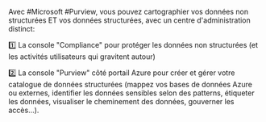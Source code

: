 Avec #Microsoft #Purview, vous pouvez cartographier vos données non structurées ET vos données structurées, avec un centre d'administration distinct:

1️⃣ La console "Compliance" pour protéger les données non structurées (et les activités utilisateurs qui gravitent autour)

2️⃣ La console "Purview" côté portail Azure pour créer et gérer votre catalogue de données structurées (mappez vos bases de données Azure ou externes, identifier les données sensibles selon des patterns, étiqueter les données, visualiser le cheminement des données, gouverner les accès...).